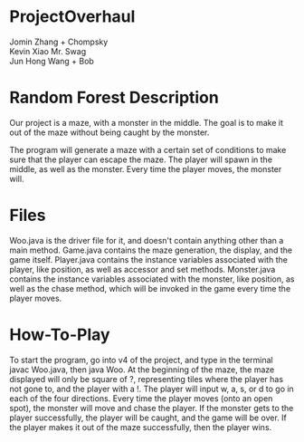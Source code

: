 # ProjectOverhaul
Jomin Zhang + Chompsky \
Kevin Xiao Mr. Swag \
Jun Hong Wang + Bob

# Random Forest Description

Our project is a maze, with a monster in the middle.
The goal is to make it out of the maze without being caught by the monster.

The program will generate a maze with a certain set of conditions to make sure that the player can escape the maze.
The player will spawn in the middle, as well as the monster.
Every time the player moves, the monster will.

# Files

Woo.java is the driver file for it, and doesn't contain anything other than a main method.
Game.java contains the maze generation, the display, and the game itself.
Player.java contains the instance variables associated with the player, like position, as well as accessor and set methods.
Monster.java contains the instance variables associated with the monster, like position, as well as the chase method, which will be invoked in the game every time the player moves.

# How-To-Play

To start the program, go into v4 of the project, and type in the terminal javac Woo.java, then java Woo.
At the beginning of the maze, the maze displayed will only be square of ?, representing tiles where the player has not gone to, and the player with a !.
The player will input w, a, s, or d to go in each of the four directions.
Every time the player moves (onto an open spot), the monster will move and chase the player.
If the monster gets to the player successfully, the player will be caught, and the game will be over.
If the player makes it out of the maze successfully, then the player wins. 
